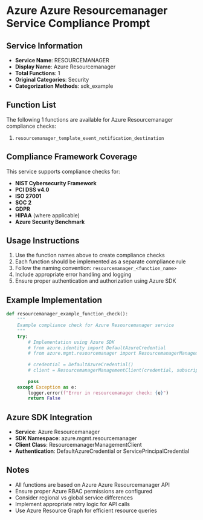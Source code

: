 # Azure Azure Resourcemanager Service Compliance Prompt

## Service Information
- **Service Name**: RESOURCEMANAGER
- **Display Name**: Azure Resourcemanager
- **Total Functions**: 1
- **Original Categories**: Security
- **Categorization Methods**: sdk_example

## Function List
The following 1 functions are available for Azure Resourcemanager compliance checks:

1. `resourcemanager_template_event_notification_destination`


## Compliance Framework Coverage
This service supports compliance checks for:
- **NIST Cybersecurity Framework**
- **PCI DSS v4.0**
- **ISO 27001**
- **SOC 2**
- **GDPR**
- **HIPAA** (where applicable)
- **Azure Security Benchmark**

## Usage Instructions
1. Use the function names above to create compliance checks
2. Each function should be implemented as a separate compliance rule
3. Follow the naming convention: `resourcemanager_<function_name>`
4. Include appropriate error handling and logging
5. Ensure proper authentication and authorization using Azure SDK

## Example Implementation
```python
def resourcemanager_example_function_check():
    """
    Example compliance check for Azure Resourcemanager service
    """
    try:
        # Implementation using Azure SDK
        # from azure.identity import DefaultAzureCredential
        # from azure.mgmt.resourcemanager import ResourcemanagerManagementClient
        
        # credential = DefaultAzureCredential()
        # client = ResourcemanagerManagementClient(credential, subscription_id)
        
        pass
    except Exception as e:
        logger.error(f"Error in resourcemanager check: {e}")
        return False
```

## Azure SDK Integration
- **Service**: Azure Resourcemanager
- **SDK Namespace**: azure.mgmt.resourcemanager
- **Client Class**: ResourcemanagerManagementClient
- **Authentication**: DefaultAzureCredential or ServicePrincipalCredential

## Notes
- All functions are based on Azure Azure Resourcemanager API
- Ensure proper Azure RBAC permissions are configured
- Consider regional vs global service differences
- Implement appropriate retry logic for API calls
- Use Azure Resource Graph for efficient resource queries
